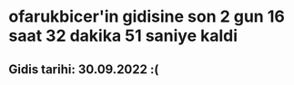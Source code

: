 # ofarukbicer'in gidisine son 2 gun 16 saat 32 dakika 51 saniye kaldi

## Gidis tarihi: 30.09.2022 :(